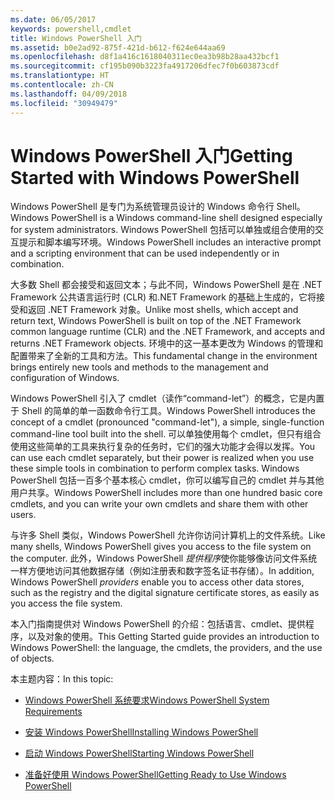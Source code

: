 ```yaml
---
ms.date: 06/05/2017
keywords: powershell,cmdlet
title: Windows PowerShell 入门
ms.assetid: b0e2ad92-875f-421d-b612-f624e644aa69
ms.openlocfilehash: d8f1a416c1618040311ec0ea3b98b28aa432bcf1
ms.sourcegitcommit: cf195b090b3223fa4917206dfec7f0b603873cdf
ms.translationtype: HT
ms.contentlocale: zh-CN
ms.lasthandoff: 04/09/2018
ms.locfileid: "30949479"
---
```

# <a name="getting-started-with-windows-powershell"></a><span data-ttu-id="a6ce7-103">Windows PowerShell 入门</span><span class="sxs-lookup"><span data-stu-id="a6ce7-103">Getting Started with Windows PowerShell</span></span>
<span data-ttu-id="a6ce7-104">Windows PowerShell 是专门为系统管理员设计的 Windows 命令行 Shell。</span><span class="sxs-lookup"><span data-stu-id="a6ce7-104">Windows PowerShell is a Windows command-line shell designed especially for system administrators.</span></span> <span data-ttu-id="a6ce7-105">Windows PowerShell 包括可以单独或组合使用的交互提示和脚本编写环境。</span><span class="sxs-lookup"><span data-stu-id="a6ce7-105">Windows PowerShell includes an interactive prompt and a scripting environment that can be used independently or in combination.</span></span>

<span data-ttu-id="a6ce7-106">大多数 Shell 都会接受和返回文本；与此不同，Windows PowerShell 是在 .NET Framework 公共语言运行时 (CLR) 和.NET Framework 的基础上生成的，它将接受和返回 .NET Framework 对象。</span><span class="sxs-lookup"><span data-stu-id="a6ce7-106">Unlike most shells, which accept and return text, Windows PowerShell is built on top of the .NET Framework common language runtime (CLR) and the .NET Framework, and accepts and returns .NET Framework objects.</span></span> <span data-ttu-id="a6ce7-107">环境中的这一基本更改为 Windows 的管理和配置带来了全新的工具和方法。</span><span class="sxs-lookup"><span data-stu-id="a6ce7-107">This fundamental change in the environment brings entirely new tools and methods to the management and configuration of Windows.</span></span>

<span data-ttu-id="a6ce7-108">Windows PowerShell 引入了 cmdlet（读作“command-let”）的概念，它是内置于 Shell 的简单的单一函数命令行工具。</span><span class="sxs-lookup"><span data-stu-id="a6ce7-108">Windows PowerShell introduces the concept of a cmdlet (pronounced "command-let"), a simple, single-function command-line tool built into the shell.</span></span> <span data-ttu-id="a6ce7-109">可以单独使用每个 cmdlet，但只有组合使用这些简单的工具来执行复杂的任务时，它们的强大功能才会得以发挥。</span><span class="sxs-lookup"><span data-stu-id="a6ce7-109">You can use each cmdlet separately, but their power is realized when you use these simple tools in combination to perform complex tasks.</span></span> <span data-ttu-id="a6ce7-110">Windows PowerShell 包括一百多个基本核心 cmdlet，你可以编写自己的 cmdlet 并与其他用户共享。</span><span class="sxs-lookup"><span data-stu-id="a6ce7-110">Windows PowerShell includes more than one hundred basic core cmdlets, and you can write your own cmdlets and share them with other users.</span></span>

<span data-ttu-id="a6ce7-111">与许多 Shell 类似，Windows PowerShell 允许你访问计算机上的文件系统。</span><span class="sxs-lookup"><span data-stu-id="a6ce7-111">Like many shells, Windows PowerShell gives you access to the file system on the computer.</span></span> <span data-ttu-id="a6ce7-112">此外，Windows PowerShell *提供程序*使你能够像访问文件系统一样方便地访问其他数据存储（例如注册表和数字签名证书存储）。</span><span class="sxs-lookup"><span data-stu-id="a6ce7-112">In addition, Windows PowerShell *providers* enable you to access other data stores, such as the registry and the digital signature certificate stores, as easily as you access the file system.</span></span>

<span data-ttu-id="a6ce7-113">本入门指南提供对 Windows PowerShell 的介绍：包括语言、cmdlet、提供程序，以及对象的使用。</span><span class="sxs-lookup"><span data-stu-id="a6ce7-113">This Getting Started guide provides an introduction to Windows PowerShell: the language, the cmdlets, the providers, and the use of objects.</span></span>

<span data-ttu-id="a6ce7-114">本主题内容：</span><span class="sxs-lookup"><span data-stu-id="a6ce7-114">In this topic:</span></span>

- [<span data-ttu-id="a6ce7-115">Windows PowerShell 系统要求</span><span class="sxs-lookup"><span data-stu-id="a6ce7-115">Windows PowerShell System Requirements</span></span>](../setup/Windows-PowerShell-System-Requirements.md)

- [<span data-ttu-id="a6ce7-116">安装 Windows PowerShell</span><span class="sxs-lookup"><span data-stu-id="a6ce7-116">Installing Windows PowerShell</span></span>](../setup/Installing-Windows-PowerShell.md)

- [<span data-ttu-id="a6ce7-117">启动 Windows PowerShell</span><span class="sxs-lookup"><span data-stu-id="a6ce7-117">Starting Windows PowerShell</span></span>](../setup/Starting-Windows-PowerShell.md)

- [<span data-ttu-id="a6ce7-118">准备好使用 Windows PowerShell</span><span class="sxs-lookup"><span data-stu-id="a6ce7-118">Getting Ready to Use Windows PowerShell</span></span>](Getting-Ready-to-Use-Windows-PowerShell.md)